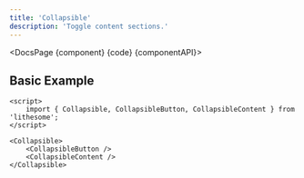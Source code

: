 ```yaml
---
title: 'Collapsible'
description: 'Toggle content sections.'
---
```


<script>
	import {DocsPage} from '$site/index.ts';

	import componentAPI from './api';
	import {default as component} from './component.svelte';
	import {default as code} from './component.svelte?raw';
</script>

<DocsPage {component} {code} {componentAPI}>

## Basic Example

```svelte
<script>
	import { Collapsible, CollapsibleButton, CollapsibleContent } from 'lithesome';
</script>

<Collapsible>
	<CollapsibleButton />
	<CollapsibleContent />
</Collapsible>
```

</DocsPage>

